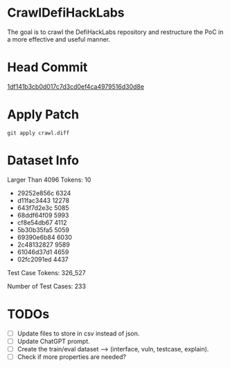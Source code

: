 # CrawlDefiHackLabs
The goal is to crawl the DefiHackLabs repository and restructure the PoC in a more effective and useful manner.

# Head Commit
[1df141b3cb0d017c7d3cd0ef4ca4979516d30d8e](https://github.com/SunWeb3Sec/DeFiHackLabs/tree/1df141b3cb0d017c7d3cd0ef4ca4979516d30d8e)

# Apply Patch
```
git apply crawl.diff
```

# Dataset Info
Larger Than 4096 Tokens: 10

- 29252e856c 6324
- d11fac3443 12278
- 643f7d2e3c 5085
- 68ddf64f09 5993
- cf8e54db67 4112
- 5b30b35fa5 5059
- 69390e6b84 6030
- 2c48132827 9589
- 61046d37d1 4659
- 02fc2091ed 4437

Test Case Tokens: 326_527

Number of Test Cases: 233

# TODOs
- [ ] Update files to store in csv instead of json.
- [ ] Update ChatGPT prompt.
- [ ] Create the train/eval dataset --> (interface, vuln, testcase, explain).
- [ ] Check if more properties are needed?
